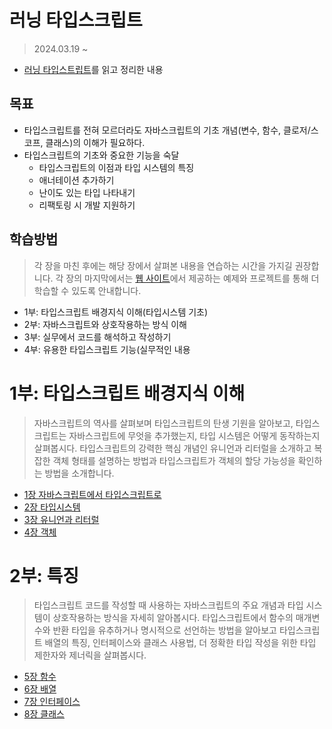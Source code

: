 # 러닝 타입스크립트

> 2024.03.19 ~

- [러닝 타입스트립트](https://product.kyobobook.co.kr/detail/S000200553845)를 읽고 정리한 내용

## 목표

- 타입스크립트를 전혀 모르더라도 자바스크립트의 기초 개념(변수, 함수, 클로저/스코프, 클래스)의 이해가 필요하다.
- 타입스크립트의 기초와 중요한 기능을 숙달
    - 타입스크립트의 이점과 타입 시스템의 특징
    - 애너테이션 추가하기
    - 난이도 있는 타입 나타내기
    - 리팩토링 시 개발 지원하기

## 학습방법

> 각 장을 마친 후에는 해당 장에서 살펴본 내용을 연습하는 시간을 가지길 권장합니다. 각 장의 마지막에서는 [웹 사이트](https://www.learningtypescript.com/)에서 제공하는 예제와
> 프로젝트를 통해 더 학습할 수 있도록 안내합니다.

- 1부: 타입스크립트 배경지식 이해(타입시스템 기초)
- 2부: 자바스크립트와 상호작용하는 방식 이해
- 3부: 실무에서 코드를 해석하고 작성하기
- 4부: 유용한 타입스크립트 기능(실무적인 내용

# 1부: 타입스크립트 배경지식 이해

> 자바스크립트의 역사를 살펴보며 타입스크립트의 탄생 기원을 알아보고, 타입스크립트는 자바스크립트에 무엇을 추가했는지, 타입 시스템은 어떻게 동작하는지 살펴봅시다. 타입스크립트의 강력한
> 핵심 개념인 유니언과 리터럴을 소개하고 복잡한 객체 형태를 설명하는 방법과 타입스크립트가 객체의 할당 가능성을 확인하는 방법을 소개합니다.

- [1장 자바스크립트에서 타입스크립트로](./from-javascript-to-typescript/README.md)
- [2장 타입시스템](./type-system/README.md)
- [3장 유니언과 리터럴](./unions-and-literals/README.md)
- [4장 객체](./objects/README.md)

# 2부: 특징

> 타입스크립트 코드를 작성할 때 사용하는 자바스크립트의 주요 개념과 타입 시스템이 상호작용하는 방식을 자세히 알아봅시다. 타입스크립트에서 함수의 매개변수와 반환 타입을 유추하거나 명시적으로
> 선언하는 방법을 알아보고 타입스크립트 배열의 특징, 인터페이스와 클래스 사용법, 더 정확한 타입 작성을 위한 타입 제한자와 제너릭을 살펴봅시다.

- [5장 함수](./05-functions/README.md)
- [6장 배열](06-arrays/README.md)
- [7장 인터페이스](07-interfaces/README.md)
- [8장 클래스](08-classes/README.md)